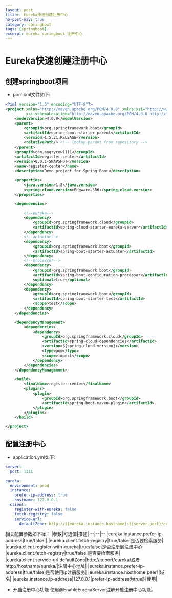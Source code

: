 ```yaml
---
layout: post
title:  Eureka快速创建注册中心
no-post-nav: true
category: springboot
tags: [springboot]
excerpt: eureka springboot 注册中心
---
```


# Eureka快速创建注册中心
## 创建springboot项目
- pom.xml文件如下:
```xml
<?xml version="1.0" encoding="UTF-8"?>
<project xmlns="http://maven.apache.org/POM/4.0.0" xmlns:xsi="http://www.w3.org/2001/XMLSchema-instance"
         xsi:schemaLocation="http://maven.apache.org/POM/4.0.0 http://maven.apache.org/xsd/maven-4.0.0.xsd">
    <modelVersion>4.0.0</modelVersion>
    <parent>
        <groupId>org.springframework.boot</groupId>
        <artifactId>spring-boot-starter-parent</artifactId>
        <version>1.5.21.RELEASE</version>
        <relativePath/> <!-- lookup parent from repository -->
    </parent>
    <groupId>com.angrycow1111</groupId>
    <artifactId>register-center</artifactId>
    <version>0.0.1-SNAPSHOT</version>
    <name>register-center</name>
    <description>Demo project for Spring Boot</description>

    <properties>
        <java.version>1.8</java.version>
        <spring-cloud.version>Edgware.SR6</spring-cloud.version>
    </properties>

    <dependencies>

        <!--eureka-->
        <dependency>
            <groupId>org.springframework.cloud</groupId>
            <artifactId>spring-cloud-starter-eureka-server</artifactId>
        </dependency>
        <!--actuator-->
        <dependency>
            <groupId>org.springframework.boot</groupId>
            <artifactId>spring-boot-starter-actuator</artifactId>
        </dependency>
        <!--processor-->
        <dependency>
            <groupId>org.springframework.boot</groupId>
            <artifactId>spring-boot-configuration-processor</artifactId>
            <optional>true</optional>
        </dependency>
        <dependency>
            <groupId>org.springframework.boot</groupId>
            <artifactId>spring-boot-starter-test</artifactId>
            <scope>test</scope>
        </dependency>
    </dependencies>

    <dependencyManagement>
        <dependencies>
            <dependency>
                <groupId>org.springframework.cloud</groupId>
                <artifactId>spring-cloud-dependencies</artifactId>
                <version>${spring-cloud.version}</version>
                <type>pom</type>
                <scope>import</scope>
            </dependency>
        </dependencies>
    </dependencyManagement>

    <build>
        <finalName>register-center</finalName>
        <plugins>
            <plugin>
                <groupId>org.springframework.boot</groupId>
                <artifactId>spring-boot-maven-plugin</artifactId>
            </plugin>
        </plugins>
    </build>

</project>
```
## 配置注册中心
- application.yml如下:
```yml
server:
  port: 1111

eureka:
  environment: prod
  instance:
    prefer-ip-address: true
    hostname: 127.0.0.1
  client:
    register-with-eureka: false
    fetch-registry: false
    service-url:
      defaultZone: http://${eureka.instance.hostname}:${server.port}/eureka/

```
相关配置参数如下标：
|参数|可选值|描述|
--|--|--
|eureka.instance.prefer-ip-address|true/false||
|eureka.client.fetch-registry|true/false|是否要检索服务|
|eureka.client.register-with-eureka|true/false|是否注册到注册中心|
|eureka.client.fetch-registry|true/false|是否要检索服务|
|eureka.client.service-url.defaultZone|http://ip:port/eureka/或者http://hostname/eureka/|注册中心地址|
|eureka.instance.prefer-ip-address|true/false|是否使用ip注册服务|
|eureka.instance.hosthome|peer1|域名|
|eureka.instance.ip-address|127.0.0.1|prefer-ip-address为true时使用|
- 开启注册中心功能
使用@EnableEurekaServer注解开启注册中心功能。


